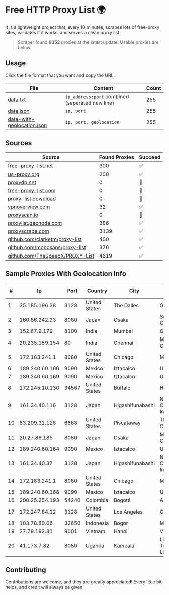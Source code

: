
# Free HTTP Proxy List 🌍

It is a lightweight project that, every 10 minutes, scrapes lots of free-proxy sites, validates if it works, and serves a clean proxy list.


> Scraper found **9352** proxies at the latest update. Usable proxies are below.

## Usage

Click the file format that you want and copy the URL.


|File|Content|Count|
|----|-------|-----|
|[data.txt](https://raw.githubusercontent.com/themiralay/Proxy-List-World/master/data.txt)|`ip_address:port` combined (seperated new line)|255|
|[data.json](https://raw.githubusercontent.com/themiralay/Proxy-List-World/master/data.json)|`ip, port`|255|
|[data-with-geolocation.json](https://raw.githubusercontent.com/themiralay/Proxy-List-World/master/data-with-geolocation.json)|`ip, port, geolocation`|255|

## Sources

|Source|Found Proxies|Succeed|
|------|-------------|-------|
|[free-proxy-list.net](https://free-proxy-list.net)|300|✅|
|[us-proxy.org](https://www.us-proxy.org)|200|✅|
|[proxydb.net](http://proxydb.net)|0|🚫|
|[free-proxy-list.com](https://free-proxy-list.com/?page=&port=&type%5B%5D=http&type%5B%5D=https&up_time=0&search=Search)|0|🚫|
|[proxy-list.download](https://www.proxy-list.download/HTTP)|0|🚫|
|[vpnoverview.com](https://vpnoverview.com/privacy/anonymous-browsing/free-proxy-servers)|32|✅|
|[proxyscan.io](https://www.proxyscan.io)|0|🚫|
|[proxylist.geonode.com](https://proxylist.geonode.com/api/proxy-list?limit=300&page=1&sort_by=lastChecked&sort_type=desc&protocols=http,https)|286|✅|
|[proxyscrape.com](https://api.proxyscrape.com/v2/?request=displayproxies&protocol=http&timeout=10000&country=all&ssl=all&anonymity=all)|3139|✅|
|[github.com/clarketm/proxy-list](https://raw.githubusercontent.com/clarketm/proxy-list/master/proxy-list-raw.txt)|400|✅|
|[github.com/monosans/proxy-list](https://raw.githubusercontent.com/monosans/proxy-list/main/proxies/http.txt)|376|✅|
|[github.com/TheSpeedX/PROXY-List](https://raw.githubusercontent.com/TheSpeedX/PROXY-List/master/http.txt)|4619|✅|


## Sample Proxies With Geolocation Info

|#|Ip|Port|Country|City|Internet Service Provider|
|-|--|----|-------|----|-------------------------|
|1|35.185.196.38|3128|United States|The Dalles|Google LLC|
|2|160.86.242.23|8080|Japan|Osaka|Sony Network Communications Inc|
|3|152.67.9.179|8100|India|Mumbai|Oracle Corporation|
|4|20.235.159.154|80|India|Chennai|Microsoft Corporation|
|5|172.183.241.1|8080|United States|Chicago|Microsoft|
|6|189.240.60.166|9090|Mexico|Iztacalco|Uninet S.A. de C.V.|
|7|189.240.60.169|9090|Mexico|Iztacalco|Uninet S.A. de C.V.|
|8|172.245.10.130|34567|United States|Buffalo|HostPapa|
|9|161.34.40.116|3128|Japan|Higashifunabashi|NTT PC Communications, Inc.|
|10|63.209.32.128|6868|United States|Piscataway|The Constant Company, LLC|
|11|20.27.86.185|8080|Japan|Osaka|Microsoft Corporation|
|12|189.240.60.164|9090|Mexico|Iztacalco|Uninet S.A. de C.V.|
|13|161.34.40.37|3128|Japan|Higashifunabashi|NTT PC Communications, Inc.|
|14|172.183.241.1|8080|United States|Chicago|Microsoft|
|15|189.240.60.168|9090|Mexico|Iztacalco|Uninet S.A. de C.V.|
|16|200.25.254.193|54240|Colombia|Bogotá|Anditel S.A.S.|
|17|172.247.84.12|3128|United States|Los Angeles|Cnservers LLC|
|18|103.78.80.66|32650|Indonesia|Bogor|MORATELINDO|
|19|27.79.192.81|9001|Vietnam|Hanoi|Viettel Corporation|
|20|41.173.7.82|8080|Uganda|Kampala|Liquid Telecommunications Ltd|



## Contributing

Contributions are welcome, and they are greatly appreciated! Every
little bit helps, and credit will always be given.


